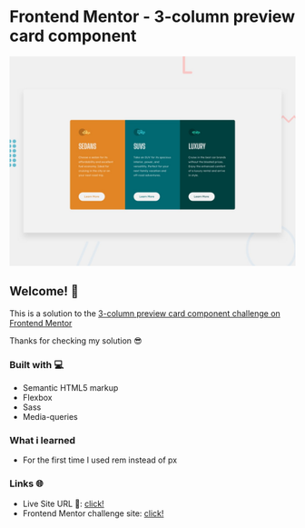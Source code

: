# Frontend Mentor - 3-column preview card component

![Design preview for the 3-column preview card component coding challenge](./design/desktop-preview.jpg)

## Welcome! 👋

This is a solution to the [3-column preview card component challenge on Frontend Mentor](https://www.frontendmentor.io/challenges/3column-preview-card-component-pH92eAR2-)

Thanks for checking my solution 😎

### Built with 💻

- Semantic HTML5 markup
- Flexbox
- Sass
- Media-queries

### What i learned

- For the first time I used rem instead of px

### Links 🌐

- Live Site URL 🔴: [click!](https://kacperkwinta.github.io/3-column-preview-card-component/)
- Frontend Mentor challenge site: [click!](https://www.frontendmentor.io/challenges/3column-preview-card-component-pH92eAR2-)
